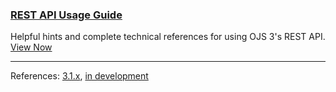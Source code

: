 
### <span class="fas fa-code"></span> [REST API Usage Guide](/dev/api)

Helpful hints and complete technical references for using OJS 3's REST API. [View Now](/dev/api)

---

References: [3.1.x](/dev/api/ojs/3.1), [in development](/dev/api/ojs/dev)
